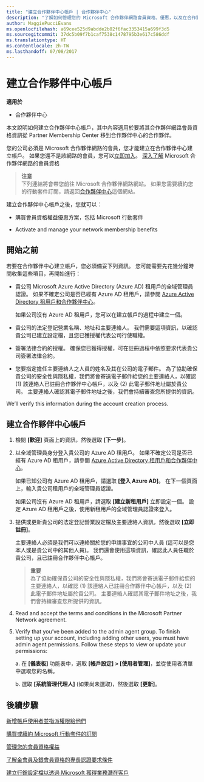 ```yaml
---
title: "建立合作夥伴中心帳戶 | 合作夥伴中心"
description: "了解如何管理您的 Microsoft 合作夥伴網路會員資格、優惠，以及在合作夥伴中心的權益。"
author: MaggiePucciEvans
ms.openlocfilehash: a69cee525d9abdde2b02f6fac3353415a699f3d5
ms.sourcegitcommit: 37dc5b09f7b1caf7538c1478795b3e617c586ddf
ms.translationtype: HT
ms.contentlocale: zh-TW
ms.lasthandoff: 07/08/2017
---
```

# <a name="create-a-partner-center-account"></a>建立合作夥伴中心帳戶

**適用於**

-   合作夥伴中心


本文說明如何建立合作夥伴中心帳戶，其中內容適用於要將其合作夥伴網路會員資格資訊從 Partner Membership Center 移到合作夥伴中心的合作夥伴。 

您的公司必須是 Microsoft 合作夥伴網路的會員，您才能建立在合作夥伴中心建立帳戶。 如果您還不是該網路的會員，您可以[立即加入](https://partners.microsoft.com/PartnerProgram/simplifiedenrollment.aspx)。 [深入了解](https://partner.microsoft.com/membership) Microsoft 合作夥伴網路的會員資格  

>**注意**<br> 下列連結將會帶您前往 Microsoft 合作夥伴網路網站。 如果您需要續約您的行動套件訂閱，請返回[合作夥伴中心](https://partnercenter.microsoft.com/partner/home)這個網站。

建立合作夥伴中心帳戶之後，您就可以：

-   購買會員資格權益優惠方案，包括 Microsoft 行動套件 

-   Activate and manage your network membership benefits

## <a name="before-you-begin"></a>開始之前

若要在合作夥伴中心建立帳戶，您必須備妥下列資訊。 您可能需要先花幾分鐘時間收集這些項目，再開始進行：

-   貴公司 Microsoft Azure Active Directory (Azure AD) 租用戶的全域管理員認證。 如果不確定公司是否已經有 Azure AD 租用戶，請參閱 [Azure Active Directory 租用戶和合作夥伴中心](azure-active-directory-tenants-and-partner-center.md)。

    如果公司沒有 Azure AD 租用戶，您可以在建立帳戶的過程中建立一個。 

-   貴公司的法定登記營業名稱、地址和主要連絡人。 我們需要這項資訊，以確認貴公司已建立設定檔，且您已獲授權代表公司行使職權。 

-   簽署法律合約的授權。 確保您已獲得授權，可在註冊過程中依照要求代表貴公司簽署法律合約。

-   您要指定擔任主要連絡人之人員的姓名及其在公司的電子郵件。 為了協助確保貴公司的安全性與隱私權，我們將會寄送電子郵件給您的主要連絡人，以確認 (1) 該連絡人已註冊合作夥伴中心帳戶，以及 (2) 此電子郵件地址屬於貴公司。 主要連絡人確認其電子郵件地址之後，我們會持續審查您所提供的資訊。

We’ll verify this information during the account creation process. 
 
## <a name="create-a-partner-center-account"></a>建立合作夥伴中心帳戶

1.  檢閱 **\[歡迎\]** 頁面上的資訊，然後選取 **\[下一步\]**。

2.  以全域管理員身分登入貴公司的 Azure AD 租用戶。 如果不確定公司是否已經有 Azure AD 租用戶，請參閱 [Azure Active Directory 租用戶和合作夥伴中心](azure-active-directory-tenants-and-partner-center.md)。

    如果已知公司有 Azure AD 租用戶，請選取 **\[登入 Azure AD\]**。 在下一個頁面上，輸入貴公司租用戶的全域管理員認證。 

    如果公司沒有 Azure AD 租用戶，請選取 **\[建立新租用戶\]** 立即設定一個。 設定 Azure AD 租用戶之後，使用新租用戶的全域管理員認證來登入。

3.  提供或更新貴公司的法定登記營業設定檔及主要連絡人資訊，然後選取 **\[立即註冊\]**。 

    主要連絡人必須是我們可以連絡關於您的申請事宜的公司中人員 (這可以是您本人或是貴公司中的其他人員)。 我們還會使用這項資訊，確認此人員任職於貴公司，且已註冊合作夥伴中心帳戶。

    >**重要**<br> 為了協助確保貴公司的安全性與隱私權，我們將會寄送電子郵件給您的主要連絡人，以確認 (1) 該連絡人已註冊合作夥伴中心帳戶，以及 (2) 此電子郵件地址屬於貴公司。 主要連絡人確認其電子郵件地址之後，我們會持續審查您所提供的資訊。

4.  Read and accept the terms and conditions in the Microsoft Partner Network agreement. 

5.  Verify that you’ve been added to the admin agent group. To finish setting up your account, including adding other users, you must have admin agent permissions. Follow these steps to view or update your permissions:

    a. 在 **\[儀表板\]** 功能表中，選取 **\[帳戶設定\] > \[使用者管理\]**，並從使用者清單中選取您的名稱。 

    b. 選取 **\[系統管理代理人\]** (如果尚未選取)，然後選取 **\[更新\]**。 

## <a name="next-steps"></a>後續步驟

[新增帳戶使用者並指派權限給他們](create-user-accounts-and-set-permissions.md)

[購買或續約 Microsoft 行動套件的訂閱](mpn-get-action-pack.md)

[管理您的會員資格權益](manage-your-partner-network-benefits.md)

[了解金會員及銀會員資格的專長認證要求條件](learn-about-competencies.md)

[建立行銷設定檔以透過 Microsoft 獲得業務潛在客戶](create-a-marketing-profile.md)